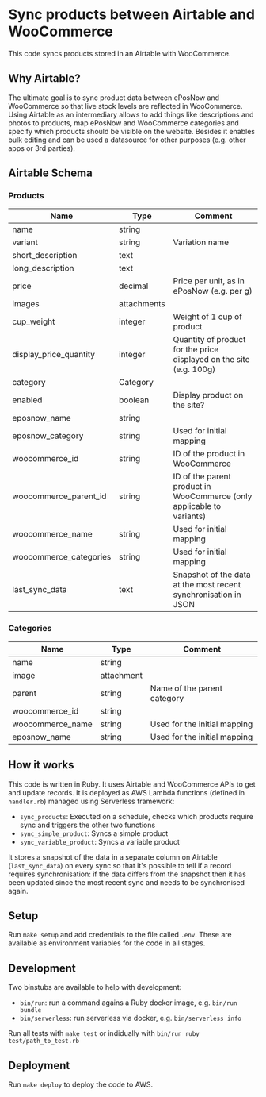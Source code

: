 # Sync products between Airtable and WooCommerce

This code syncs products stored in an Airtable with WooCommerce.

## Why Airtable?

The ultimate goal is to sync product data between ePosNow and WooCommerce so
that live stock levels are reflected in WooCommerce. Using Airtable as an
intermediary allows to add things like descriptions and photos to products, map
ePosNow and WooCommerce categories and specify which products should be visible
on the website. Besides it enables bulk editing and can be used a datasource
for other purposes (e.g. other apps or 3rd parties).

## Airtable Schema

### Products

Name | Type | Comment
-----|------|--------
name | string | 
variant | string | Variation name
short_description | text |
long_description | text |
price | decimal | Price per unit, as in ePosNow (e.g. per g)
images | attachments |
cup_weight | integer | Weight of 1 cup of product
display_price_quantity | integer | Quantity of product for the price displayed on the site (e.g. 100g)
category | Category |
enabled | boolean | Display product on the site?
eposnow_name | string |
eposnow_category | string | Used for initial mapping
woocommerce_id | string | ID of the product in WooCommerce
woocommerce_parent_id | string | ID of the parent product in WooCommerce (only applicable to variants)
woocommerce_name | string | Used for initial mapping
woocommerce_categories | string | Used for initial mapping
last_sync_data | text | Snapshot of the data at the most recent synchronisation in JSON

### Categories

Name | Type | Comment
-----|------|--------
name | string |
image | attachment |
parent | string | Name of the parent category
woocommerce_id | string |
woocommerce_name | string | Used for the initial mapping
eposnow_name | string | Used for the initial mapping

## How it works

This code is written in Ruby. It uses Airtable and WooCommerce APIs to get and
update records. It is deployed as AWS Lambda functions (defined in
`handler.rb`) managed using Serverless framework:

* `sync_products`: Executed on a schedule, checks which products require sync and triggers the other two functions
* `sync_simple_product`: Syncs a simple product
* `sync_variable_product`: Syncs a variable product

It stores a snapshot of the data in a separate column on Airtable
(`last_sync_data`) on every sync so that it's possible to tell if a record
requires synchronisation: if the data differs from the snapshot then it has
been updated since the most recent sync and needs to be synchronised again.

## Setup

Run `make setup` and add credentials to the file called `.env`. These are
available as environment variables for the code in all stages.

## Development

Two binstubs are available to help with development:

* `bin/run`: run a command agains a Ruby docker image, e.g. `bin/run bundle`
* `bin/serverless`: run serverless via docker, e.g. `bin/serverless info`

Run all tests with `make test` or indidually with
`bin/run ruby test/path_to_test.rb`

## Deployment

Run `make deploy` to deploy the code to AWS.

